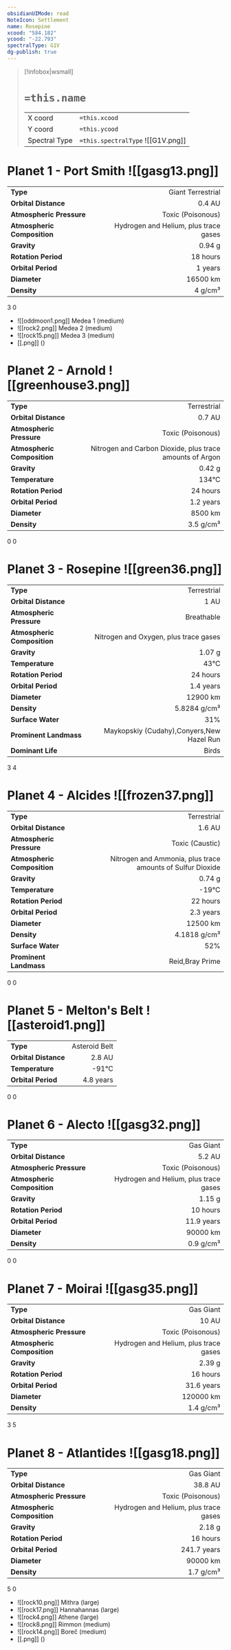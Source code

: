 ```yaml
---
obsidianUIMode: read
NoteIcon: Settlement
name: Rosepine
xcood: "584.182"
ycood: "-22.793"
spectralType: G1V
dg-publish: true
---
```

> [!infobox|wsmall]
> # `=this.name`
> | | |
> | - | - |
> | X coord | `=this.xcood` |
> | Y coord| `=this.ycood` |
> | Spectral Type | `=this.spectralType` ![[G1V.png]] |

# Planet 1 - Port Smith ![[gasg13.png]]
|                             |                           |
| --------------------------- | -------------------------:|
| **Type**                    |             Giant Terrestrial |
| **Orbital Distance**        |   0.4 AU |
| **Atmospheric Pressure**    |       Toxic (Poisonous) |
| **Atmospheric Composition** |      Hydrogen and Helium, plus trace gases |
| **Gravity**                 |        0.94 g |
| **Rotation Period**         |  18 hours |
| **Orbital Period** | 1 years |
| **Diameter**                |      16500 km | 
| **Density**                 |    4 g/cm³ |



3
0

- ![[oddmoon1.png]] Medea 1 (medium)
- ![[rock2.png]] Medea 2 (medium)
- ![[rock15.png]] Medea 3 (medium)
- [[.png]]  ()

# Planet 2 - Arnold ![[greenhouse3.png]]
|                             |                           |
| --------------------------- | -------------------------:|
| **Type**                    |             Terrestrial |
| **Orbital Distance**        |   0.7 AU |
| **Atmospheric Pressure**    |       Toxic (Poisonous) |
| **Atmospheric Composition** |      Nitrogen and Carbon Dioxide, plus trace amounts of Argon |
| **Gravity**                 |        0.42 g |
| **Temperature**             |    134°C |
| **Rotation Period**         |  24 hours |
| **Orbital Period** | 1.2 years |
| **Diameter**                |      8500 km | 
| **Density**                 |    3.5 g/cm³ |



0
0



# Planet 3 - Rosepine ![[green36.png]]
|                             |                           |
| --------------------------- | -------------------------:|
| **Type**                    |             Terrestrial |
| **Orbital Distance**        |   1 AU |
| **Atmospheric Pressure**    |       Breathable |
| **Atmospheric Composition** |      Nitrogen and Oxygen, plus trace gases |
| **Gravity**                 |        1.07 g |
| **Temperature**             |    43°C |
| **Rotation Period**         |  24 hours |
| **Orbital Period** | 1.4 years |
| **Diameter**                |      12900 km | 
| **Density**                 |    5.8284 g/cm³ |
| **Surface Water**           |           31% | 
| **Prominent Landmass**      |         Maykopskiy (Cudahy),Conyers,New Hazel Run | 
| **Dominant Life**           |         Birds |



3
4



# Planet 4 - Alcides ![[frozen37.png]]
|                             |                           |
| --------------------------- | -------------------------:|
| **Type**                    |             Terrestrial |
| **Orbital Distance**        |   1.6 AU |
| **Atmospheric Pressure**    |       Toxic (Caustic) |
| **Atmospheric Composition** |      Nitrogen and Ammonia, plus trace amounts of Sulfur Dioxide |
| **Gravity**                 |        0.74 g |
| **Temperature**             |    -19°C |
| **Rotation Period**         |  22 hours |
| **Orbital Period** | 2.3 years |
| **Diameter**                |      12500 km | 
| **Density**                 |    4.1818 g/cm³ |
| **Surface Water**           |           52% | 
| **Prominent Landmass**      |         Reid,Bray Prime | 



0
0



# Planet 5 - Melton's Belt ![[asteroid1.png]]
|                             |                           |
| --------------------------- | -------------------------:|
| **Type**                    |             Asteroid Belt |
| **Orbital Distance**        |   2.8 AU |
| **Temperature**             |    -91°C |
| **Orbital Period** | 4.8 years |



0
0



# Planet 6 - Alecto ![[gasg32.png]]
|                             |                           |
| --------------------------- | -------------------------:|
| **Type**                    |             Gas Giant |
| **Orbital Distance**        |   5.2 AU |
| **Atmospheric Pressure**    |       Toxic (Poisonous) |
| **Atmospheric Composition** |      Hydrogen and Helium, plus trace gases |
| **Gravity**                 |        1.15 g |
| **Rotation Period**         |  10 hours |
| **Orbital Period** | 11.9 years |
| **Diameter**                |      90000 km | 
| **Density**                 |    0.9 g/cm³ |



0
0



# Planet 7 - Moirai ![[gasg35.png]]
|                             |                           |
| --------------------------- | -------------------------:|
| **Type**                    |             Gas Giant |
| **Orbital Distance**        |   10 AU |
| **Atmospheric Pressure**    |       Toxic (Poisonous) |
| **Atmospheric Composition** |      Hydrogen and Helium, plus trace gases |
| **Gravity**                 |        2.39 g |
| **Rotation Period**         |  16 hours |
| **Orbital Period** | 31.6 years |
| **Diameter**                |      120000 km | 
| **Density**                 |    1.4 g/cm³ |



3
5



# Planet 8 - Atlantides ![[gasg18.png]]
|                             |                           |
| --------------------------- | -------------------------:|
| **Type**                    |             Gas Giant |
| **Orbital Distance**        |   38.8 AU |
| **Atmospheric Pressure**    |       Toxic (Poisonous) |
| **Atmospheric Composition** |      Hydrogen and Helium, plus trace gases |
| **Gravity**                 |        2.18 g |
| **Rotation Period**         |  16 hours |
| **Orbital Period** | 241.7 years |
| **Diameter**                |      90000 km | 
| **Density**                 |    1.7 g/cm³ |



5
0

- ![[rock10.png]] Mithra (large)
- ![[rock17.png]] Hannahannas (large)
- ![[rock4.png]] Athene (large)
- ![[rock8.png]] Rimmon (medium)
- ![[rock14.png]] Boreč (medium)
- [[.png]]  ()

